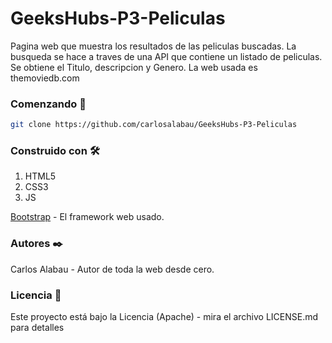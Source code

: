 # GeeksHubs-P3-Peliculas
Pagina web que muestra los resultados de las peliculas buscadas. La busqueda se hace a traves de una API que contiene un listado de peliculas.
Se obtiene el Titulo, descripcion y Genero.
La web usada es themoviedb.com

### Comenzando 🚀

```bash
git clone https://github.com/carlosalabau/GeeksHubs-P3-Peliculas
```
### Construido con 🛠️

1. HTML5
2. CSS3
3. JS


[Bootstrap](https://getbootstrap.com/) - El framework web usado.



### Autores ✒️

Carlos Alabau - Autor de toda la web desde cero.

### Licencia 📄
Este proyecto está bajo la Licencia (Apache) - mira el archivo LICENSE.md para detalles
